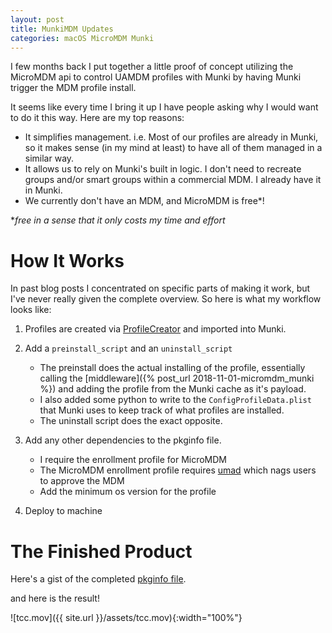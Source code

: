 ```yaml
---
layout: post
title: MunkiMDM Updates
categories: macOS MicroMDM Munki
---
```


I few months back I put together a little proof of concept utilizing the MicroMDM api to control UAMDM profiles with Munki by having Munki trigger the MDM profile install.

It seems like every time I bring it up I have people asking why I would want to do it this way. Here are my top reasons:

* It simplifies management. i.e. Most of our profiles are already in Munki, so it makes sense (in my mind at least) to have all of them managed in a similar way.
* It allows us to rely on Munki's built in logic. I don't need to recreate groups and/or smart groups within a commercial MDM. I already have it in Munki.
* We currently don't have an MDM, and MicroMDM is free*!

*_free in a sense that it only costs my time and effort_

# How It Works

In past blog posts I concentrated on specific parts of making it work, but I've never really given the complete overview. So here is what my workflow looks like:

1. Profiles are created via [ProfileCreator](https://github.com/erikberglund/ProfileCreator) and imported into Munki.

2. Add a `preinstall_script` and an `uninstall_script`
   * The preinstall does the actual installing of the profile, essentially calling the [middleware]({% post_url 2018-11-01-micromdm_munki %}) and adding the profile from the Munki cache as it's payload.
   * I also added some python to write to the `ConfigProfileData.plist` that Munki uses to keep track of what profiles are installed.
   * The uninstall script does the exact opposite.
3. Add any other dependencies to the pkginfo file.
   * I require the enrollment profile for MicroMDM
   * The MicroMDM enrollment profile requires [umad](https://github.com/erikng/umad) which nags users to approve the MDM
   * Add the minimum os version for the profile
4. Deploy to machine

# The Finished Product

Here's a gist of the completed [pkginfo file](https://gist.github.com/joncrain/c3b9cb5951b1a5412072599796b19992).

and here is the result!

![tcc.mov]({{ site.url }}/assets/tcc.mov){:width="100%"}
